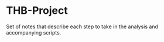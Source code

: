 THB-Project
===========

Set of notes that describe each step to take in the analysis and accompanying scripts.
